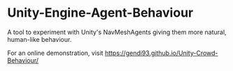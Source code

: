 # Unity-Engine-Agent-Behaviour
A tool to experiment with Unity's NavMeshAgents giving them more natural, human-like behaviour.

For an online demonstration, visit https://gendi93.github.io/Unity-Crowd-Behaviour/
